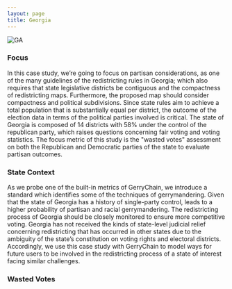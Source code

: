 ```yaml
---
layout: page
title: Georgia
---
```


![GA](https://user-images.githubusercontent.com/83964372/129905764-6f9102d7-c061-404d-871e-57b7bc2e8840.gif)

### Focus

In this case study, we’re going to focus on partisan considerations, as one of the many guidelines of the redistricting rules in Georgia; which also requires that state legislative districts be contiguous and the compactness of redistricting maps. Furthermore, the proposed map should consider compactness and political subdivisions. Since state rules aim to achieve a total population that is substantially equal per district, the outcome of the election data in terms of the political parties involved is critical. The state of Georgia is composed of 14 districts with 58% under the control of the republican party, which raises questions concerning fair voting and voting statistics. The focus metric of this study is the "wasted votes" assessment on both the Republican and Democratic parties of the state to evaluate partisan outcomes.

### State Context
As we probe one of the built-in metrics of GerryChain, we introduce a standard which identifies some of the techniques of gerrymandering. Given that the state of Georgia has a history of single-party control, leads to a higher probability of partisan and racial gerrymandering. The redistricting process of Georgia should be closely monitored to ensure more competitive voting. Georgia has not received the kinds of state-level judicial relief concerning redistricting that has occurred in other states due to the ambiguity of the state’s constitution on voting rights and electoral districts. Accordingly, we use this case study with GerryChain to model ways for future users to be involved in the redistricting process of a state of interest facing similar challenges.

### Wasted Votes






